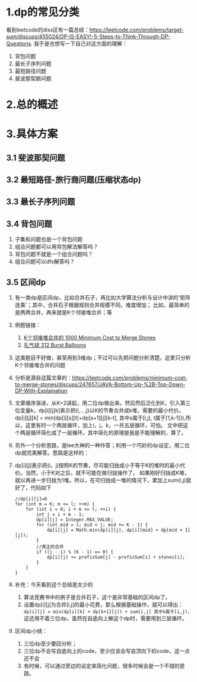 # 1.dp的常见分类
看到leetcode的diss区有一篇总结：https://leetcode.com/problems/target-sum/discuss/455024/DP-IS-EASY!-5-Steps-to-Think-Through-DP-Questions.
我于是也想写一下自己对这方面的理解：
1.  背包问题
2.  最长子序列问题
3.  最短路径问题
4.  斐波那契额问题


# 2.总的概述


# 3.具体方案
## 3.1 斐波那契问题

## 3.2 最短路径-旅行商问题(压缩状态dp)


## 3.3 最长子序列问题

## 3.4 背包问题
1.  子集和问题也是一个背包问题
2.  组合问题都可以用背包解法解答吗？
3.  背包问题不就是一个组合问题吗？
4.  组合问题可以dfs解答吗？

## 3.5 区间dp
1.  有一类dp是区间dp，比如合并石子，再比如大学算法分析与设计中讲的'矩阵连乘'；其中，合并石子根据规则合并规模不同，难度增加；
    比如，最简单的是两两合并，再来就是K个邻接堆合并；等
2.  例题链接：
    1.  [K个邻接堆合并的 1000 Minimum Cost to Merge Stones](https://leetcode.com/problems/minimum-cost-to-merge-stones/)
    2.  [扎气球 312 Burst Balloons](https://leetcode.com/problems/burst-balloons/)
3.  这类题目不好做，甚至用到3维dp；不过可以先把问题分析清楚。这里只分析K个邻接堆合并的问题
4.  分析是源自这篇文章的：https://leetcode.com/problems/minimum-cost-to-merge-stones/discuss/247657/JAVA-Bottom-Up-%2B-Top-Down-DP-With-Explaination
5.  文章循序渐进，从K=2讲起，用二位dp做出来。然后然后泛化到K，引入第三位变量k，dp[i][j]k]表示把(i,...,j)以K的节奏合并成k堆，需要的最小代价。
    dp[i][j][k] = min(dp[i][s][t]+dp[s+1][j][k-t], 其中s属于[i,j),
    t属于[1,k-1]}),所以，这里有时一个两层循环，加上i，j，k，一共五层循环，可怕。
    文中把这个两层循环简化成了一层循环。其中简化的原理是我是不能理解的，算了。

6.  另外一个分析思路，是lee大神的一种作答；利用一个巧妙的dp设定，用二位dp就完美解答。思路是这样的：
7.  dp[i][j]表示把(i，j)按照K的节奏，尽可能归拢成小于等于K的堆时的最小代价。当然，小于K对之后，就不可能在做归拢操作了。
    如果刚好归拢成K堆，就以再进一步归拢为1堆。所以，在可归拢成一堆的情况下，累加上sum(i,j)就好了，代码如下
    ```
    //dp[i][j]=0
    for (int m = K; m <= l; ++m) {
        for (int i = 0; i + m <= l; ++i) {
            int j = i + m - 1;
            dp[i][j] = Integer.MAX_VALUE;
            for (int mid = i; mid < j; mid += K - 1) {
                dp[i][j] = Math.min(dp[i][j], dp[i][mid] + dp[mid + 1][j]);
            }
            //真正的合并
            if ((j - i) % (K - 1) == 0) {
                dp[i][j] += prefixSum[j] - prefixSum[i] + stones[i];
            }
        }
    }
    ```

8.  补充：今天看到这个总结是太少的
    1.  算法竞赛书中的例子是合并石子，这个是非常基础的区间dp了。
    2.  设置dp[i][j]为合并[i,j]的最小花费，那么根据基础操作，就可以得出：
        `dp[i][j] = min(dp[i][k] + dp[k+1][j]) + sum[i,j]
        其中k属于[i,j)，`
        这还用不着三位dp，虽然在自底向上解这个dp时，需要用到三层循环。

9.  区间dp小结：
    1.  三位dp至少要回分析；
    2.  三位dp不会写自底向上的code，至少应该会写自顶向下的code，这一点还不会
    3.  有时候，可以通过旁边的设定来简化问题，很多时候会是一个不错的思路。


